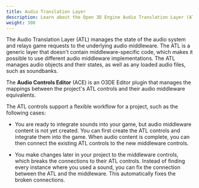 ```yaml
---
title: Audio Translation Layer
description: Learn about the Open 3D Engine Audio Translation Layer (ATL).
weight: 300
---
```


The Audio Translation Layer (ATL) manages the state of the audio system and relays game requests to the underlying audio middleware. The ATL is a generic layer that doesn't contain middleware-specific code, which makes it possible to use different audio middleware implementations. The ATL manages audio objects and their states, as well as any loaded audio files, such as soundbanks.

The **Audio Controls Editor** (ACE) is an O3DE Editor plugin that manages the mappings between the project's ATL controls and their audio middleware equivalents.

The ATL controls support a flexible workflow for a project, such as the following cases:

* You are ready to integrate sounds into your game, but audio middleware content is not yet created. You can first create the ATL controls and integrate them into the game\. When audio content is complete, you can then connect the existing ATL controls to the new middleware controls.

* You make changes later in your project to the middleware controls, which breaks the connections to their ATL controls. Instead of finding every instance where you used a sound, you can fix the connection between the ATL and the middleware. This automatically fixes the broken connections.
